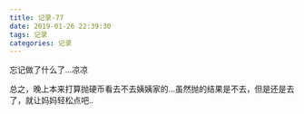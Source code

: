```yaml
---
title: 记录-77
date: 2019-01-26 22:39:30
tags: 记录
categories: 记录
---
```

忘记做了什么了...凉凉

总之，晚上本来打算抛硬币看去不去姨姨家的...虽然抛的结果是不去，但是还是去了，就让妈妈轻松点吧..